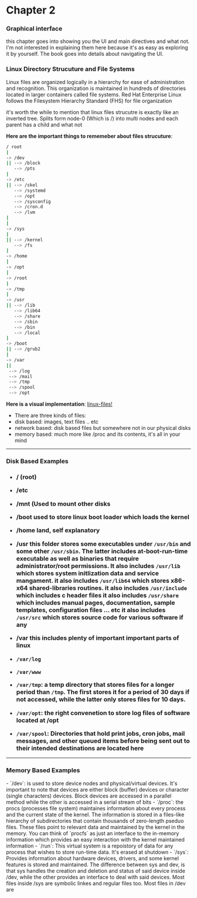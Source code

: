 <h1> Chapter 2 </h1>


<h3> Graphical interface </h3>
this chapter goes into showing you the UI and main directives and what not. I'm not interested in explaining them here because it's as easy as exploring it by yourself. The book goes into details about navigating the UI.

<h3> Linux Directory Strucuture and File Systems </h3>
Linux files are organized logically in a hierarchy for ease of administration and
recognition. This organization is maintained in hundreds of directories located in
larger containers called file systems. Red Hat Enterprise Linux follows the
Filesystem Hierarchy Standard (FHS) for file organization

it's worth the while to mention that linux files strucutre is exactly like an inverted tree. Splits form node-0 (Which is /) into multi nodes 
and each parent has a child and what not

**Here are the important things to rememeber about files strucuture**:

```bash
/ root 
|
-> /dev
|| --> /block
   --> /pts
|
-> /etc
|| --> /skel
   --> /systemd
   --> /opt
   --> /sysconfig
   --> /cron.d
   --> /lvm
|
|
-> /sys
|
|| --> /kernel
   --> /fs
|
-> /home
|
-> /opt
|
-> /root
|
-> /tmp
|
-> /usr
|| --> /lib
   --> /lib64
   --> /share
   --> /sbin
   --> /bin
   --> /local
|
-> /boot
|| --> /grub2
|
-> /var
||
 --> /log
 --> /mail
 --> /tmp
 --> /spool
 --> /opt
```

**Here is a visual implementation**: 
[linux-files!](img/chapter_2/linux-files-tree.png)


- There are three kinds of files:
 - disk based: images, text files .. etc 
 - network based: disk based files but somewhere not in our physical disks
 - memory based: much more like /proc and its contents, it's all in your mind

---
<h3> Disk Based Examples <h3>

- / (root) 
- /etc
- /mnt (Used to mount other disks
- /boot used to store linux boot loader which loads the kernel
- /home land, self explanatory 
- /usr this folder stores some executables under `/usr/bin` and some other `/usr/sbin`. The latter includes at-boot-run-time executable
  as well as binaries that require administrator/root permissions. It also includes `/usr/lib` which stores system initlization data and service mangament.
  it also includes `/usr/lib64` which stores x86-x64 shared-libraries routines.
  it  also includes `/usr/include` which includes c header files 
  it also includes `/usr/share` which includes manual pages, documentation, sample templates, configuration files ... etc
  it also includes `/usr/src` which stores source code for various software if any

- /var this includes plenty of important important parts of linux 
 - `/var/log`
 - `/var/www`
 - `/var/tmp`: a temp directory that stores files for a longer period than `/tmp`. The first stores it for a period of 30 days if not accessed, while the latter only stores files for 10 days.
 - `/var/opt`: the right convenetion to store log files of software located at /opt
 - `/var/spool`: Directories that hold print jobs, cron jobs, mail messages, and other
    queued items before being sent out to their intended destinations are located here

---
<h3> Memory Based Examples </h3>
 - `/dev`: is used to store device nodes and physical/virtual devices. It's important to note that devices are either block (buffer) devices or character (single characters) devices.
   Block devices are accessed in a parallel method while the other is accessed in a serial stream of bits
 - `/proc`: the procs (processes file system) maintaines information about every process and the current state of the kernel. The information is stored in a files-like hierarchy of subdirectories
   that contain thousands of zero-length pseduo files. These files point to relevant data and maintained by the kernel in the memory. You can think of `procfs` as just an interface to the in-memory
   information which provides an easy interaction with the kernel maintained information
 - `/run`: This virtual system is a repoistory of data for any process that wishes to store run-time data. It's erased at shutdown 
 - `/sys`: Provides information about hardware devices, drivers, and some kernel features is stored and maintained. The difference between sys and dev, is that sys handles the creation and deletion 
    and status of said device inside /dev, while the other provides an interface to deal with said devices. Most files inside /sys are symbolic linkes and regular files too. Most files in /dev are 


